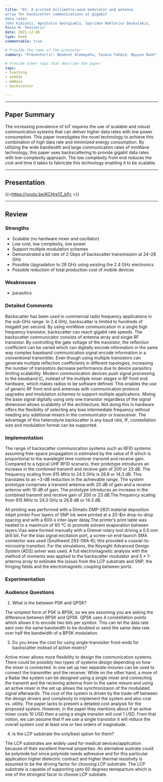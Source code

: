 ```yaml
---
title: "01: A printed millimetre-wave modulator and antenna 
array for backscatter communications at gigabit 
data rates
John Kimionis, Apostolos Georgiadis, Spyridon Nektarios Daskalakis, 
Manos M. Tentzeris"
date: 2021-12-06
type: book
commentable: true

# Provide the name of the presenter
summary: "Presenter(s): Beemnet Alemayehu, Tasmia Tahmid, Nguyen Banh"

# Provide other tags that describe the paper
tags:
- teaching
- ee693e
- mmWave
- backscatter

---
```


***
## Paper Summary
The increasing prevalence of IoT requires the use of scalable and robust communication systems that can deliver higher data rates with low power consumption. This paper investigates the novel technology to achieve this combination of high data rate and minimized energy consumption. By utilizing the wide bandwidth and large communication rates of mmWave technology, this paper uses backscattering to provide gigabit data rates with low-complexity approach. The low complexity front end reduces the cost and time it takes to fabricate this technology enabling it to be scalable.
***

## Presentation
{{<https://youtu.be/KCHre1Z_bFc >}}

***

## Review
### Strengths
- Scalable (no hardware mixer and oscillator)
- Low cost, low complexity, low power
- Support multiple modulation schemes
- Demonstrated a bit rate of 2 Gbps of backscatter transmission at 24–28 GHz
- Possible Upgradation to 28 GHz using existing the 2.4 GHz electronics
- Possible reduction of total production cost of mobile devices

### Weaknesses
- parasitics


### Detailed Comments
Backscatter has been used in commercial radio frequency applications in the sub-GHz range. In 2.4 GHz, backscatter is limited to hundreds of megabit per second. By using mmWave communication in a single high frequency transistor, backscatter can reach gigabit rate speeds. The backscatter communicator consists of antenna array and single RF transistor.  By controlling the gate voltage of the transistor, the reflection coefficient can be varied which can digitally encode information in the same way complex baseband communication signal encode information in a conventional transmitter. Even though using multiple transistors can generate multiple reflection coefficients in different topologies, increasing the number of transistors decrease performance due to device parasitics limiting scalability. Modern communication devices push signal processing to the baseband IC, instead of the multiple mixer stages in RF front end hardware, which makes radios to be software defined. This enables the use of generic RF front end and antennas with communication protocol upgrades and modulation schemes to support multiple applications. Mixing the base signal digitally using only one transistor regardless of the signal dimension allows scalability of the architecture. Not doing this in hardware offers the flexibility of selecting any bias intermediate frequency without needing any additional mixers in the communicator or transceiver. The advantage of this heterodyne backscatter is any baud rate, IF, constellation size and modulation format can be supported.

### Implementation

The range of backscatter communication systems such as RFID systems assuming free-space propagation is estimated by the value of R which is proportional to the waveleght time rootover transmit and receive gain. Compared to a typical UHF RFID scenario, their prototype introduces an increase in the combined transmit and receive gain of 200 or 23 dB. The frequency scaling from 915 MHz to 24.5 GHz is 26.8 or 14.3 dB. This translates to an ~3-dB reduction in the achievable range. The system prototype comprises a transmit antenna with 20 dB of gain and a receive antenna with 10 dB of gain. The prototype introduces an increase in the combined transmit and receive gain of 200 or 23 dB.The frequency scaling from 915 MHz to 24.5 GHz is 26.8 dB or 14.3 dB.

All printing was performed with a Dimatix DMP-2831 material deposition inkjet printer Four layers of SNP ink were printed at a 20-$m drop-to-drop spacing and with a 600-s inter-layer delay.The printer’s print table was heated to a maximum of 60 °C to promote solvent evaporation between layers.Vias were formed manually with a Dremel rotary tool driving a 0.5 mm drill bit. For the bias signal excitation port, a screw-on end-launch SMA connector was used (Southwest 292-06A-6); this provided a coaxial-to-microstrip transition. For the simulations, the Keysight Advanced Design System (ADS) solver was used. A full electromagnetic analysis with the method of moments was applied to the backscatter modulator and 5 × 1-antenna array to estimate the losses from the LCP substrate and SNP, the fringing fields and the electromagnetic coupling between ports. 

### Experimentation


### Audience Questions
1.	What is the between PSK and QPSK? 

The simplest form of PSK is BPSK, so we are assuming you are asking the difference between BPSK and QPSK. QPSK uses 4 constellation points which allows it to encode two bits per symbol. This can let the data rate sent over the same bandwidth to be doubled or send the same data rate over half the bandwidth of a BPSK modulation. 

2.	Do you know the cost for using single-transisiter front-ends for backscatter instead of active mixers?

Active mixer allows more flexibility to design the communication systems. There could be possibly two types of systems design depending on how the mixer is connected. In one set up two separate mixures can be used to connect the transmitter and the receiver. While on the other hand, a more of a Radar like system can be designed using a single mixer and connecting the transmit and the receiving antenna from to the same mixure and using an active mixer in the set up allows the synchronizaion of the modulated signal afterwards. The cost of the system is driven by the trade-off between the design drivers and complexity to implement the system and also cost vs. utility. The paper lacks to present a detailed cost analysis for the proposed system. However, in the paper they mentions about if an active mixer costs 10 USD then a using a single transitor will cost 1 USD. From that notion, we can assume that if we use a single transistor it will reduce the overall system cost at least one or two orders of magnatude. 

4.	Is the LCP substrate the only/best option for them?

The LCP substrates are widely used for medical devices/application because of their excellent thermal properties. An alernative sustrate could be polymide but since polymide needs adhessive and for this particular application higher dielectric contract and higher thermal resistivity is assumed to be the driving factor for choosing LCP substrate. The LCP substrate is capable of supporting upto 60 degrees temeparture which is one of the strongest facor to choose LCP substate.   
